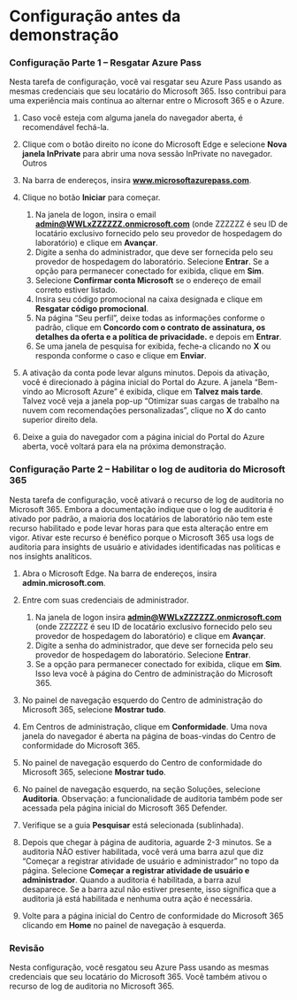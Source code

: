 ﻿---
Pre-Demo Setup:
    title: 'Configuração da demonstração'
---

# Configuração antes da demonstração

### Configuração Parte 1 – Resgatar Azure Pass
Nesta tarefa de configuração, você vai resgatar seu Azure Pass usando as mesmas credenciais que seu locatário do Microsoft 365.  Isso contribui para uma experiência mais contínua ao alternar entre o Microsoft 365 e o Azure.

1. Caso você esteja com alguma janela do navegador aberta, é recomendável fechá-la.

1. Clique com o botão direito no ícone do Microsoft Edge e selecione **Nova janela InPrivate** para abrir uma nova sessão InPrivate no navegador. Outros 

1. Na barra de endereços, insira **www.microsoftazurepass.com**.  

1. Clique no botão **Iniciar** para começar.

    1. Na janela de logon, insira o email **admin@WWLxZZZZZZ.onmicrosoft.com** (onde ZZZZZZ é seu ID de locatário exclusivo fornecido pelo seu provedor de hospedagem do laboratório) e clique em **Avançar**.
    1. Digite a senha do administrador, que deve ser fornecida pelo seu provedor de hospedagem do laboratório. Selecione **Entrar**. Se a opção para permanecer conectado for exibida, clique em **Sim**.
    1. Selecione **Confirmar conta Microsoft** se o endereço de email correto estiver listado.
    1. Insira seu código promocional na caixa designada e clique em **Resgatar código promocional**.  
    1. Na página “Seu perfil”, deixe todas as informações conforme o padrão, clique em **Concordo com o contrato de assinatura, os detalhes da oferta e a política de privacidade.** e depois em **Entrar**.
    1. Se uma janela de pesquisa for exibida, feche-a clicando no **X** ou responda conforme o caso e clique em **Enviar**.

1. A ativação da conta pode levar alguns minutos.  Depois da ativação, você é direcionado à página inicial do Portal do Azure. A janela “Bem-vindo ao Microsoft Azure” é exibida, clique em **Talvez mais tarde**. Talvez você veja a janela pop-up “Otimizar suas cargas de trabalho na nuvem com recomendações personalizadas”, clique no **X** do canto superior direito dela.

1. Deixe a guia do navegador com a página inicial do Portal do Azure aberta, você voltará para ela na próxima demonstração.

### Configuração Parte 2 – Habilitar o log de auditoria do Microsoft 365
Nesta tarefa de configuração, você ativará o recurso de log de auditoria no Microsoft 365.  Embora a documentação indique que o log de auditoria é ativado por padrão, a maioria dos locatários de laboratório não tem este recurso habilitado e pode levar horas para que esta alteração entre em vigor.  Ativar este recurso é benéfico porque o Microsoft 365 usa logs de auditoria para insights de usuário e atividades identificadas nas políticas e nos insights analíticos.

1. Abra o Microsoft Edge. Na barra de endereços, insira **admin.microsoft.com**.

1. Entre com suas credenciais de administrador.
    1. Na janela de logon insira **admin@WWLxZZZZZZ.onmicrosoft.com** (onde ZZZZZZ é seu ID de locatário exclusivo fornecido pelo seu provedor de hospedagem do laboratório) e clique em **Avançar**.
    1. Digite a senha do administrador, que deve ser fornecida pelo seu provedor de hospedagem do laboratório. Selecione **Entrar**.
    1. Se a opção para permanecer conectado for exibida, clique em **Sim**. Isso leva você à página do Centro de administração do Microsoft 365.

1. No painel de navegação esquerdo do Centro de administração do Microsoft 365, selecione **Mostrar tudo**.

1. Em Centros de administração, clique em **Conformidade**.  Uma nova janela do navegador é aberta na página de boas-vindas do Centro de conformidade do Microsoft 365.  

1. No painel de navegação esquerdo do Centro de conformidade do Microsoft 365, selecione **Mostrar tudo**.

1. No painel de navegação esquerdo, na seção Soluções, selecione **Auditoria**.  Observação: a funcionalidade de auditoria também pode ser acessada pela página inicial do Microsoft 365 Defender.

1. Verifique se a guia **Pesquisar** está selecionada (sublinhada).

1. Depois que chegar à página de auditoria, aguarde 2-3 minutos.  Se a auditoria NÃO estiver habilitada, você verá uma barra azul que diz “Começar a registrar atividade de usuário e administrador” no topo da página.  Selecione **Começar a registrar atividade de usuário e administrador**.  Quando a auditoria é habilitada, a barra azul desaparece.  Se a barra azul não estiver presente, isso significa que a auditoria já está habilitada e nenhuma outra ação é necessária.

1. Volte para a página inicial do Centro de conformidade do Microsoft 365 clicando em **Home** no painel de navegação à esquerda.

### Revisão

Nesta configuração, você resgatou seu Azure Pass usando as mesmas credenciais que seu locatário do Microsoft 365.  Você também ativou o recurso de log de auditoria no Microsoft 365.



